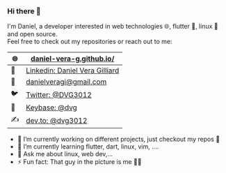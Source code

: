 ### Hi there 👋

I'm Daniel, a developer interested in web technologies 🌐, flutter 📱, linux 🐧 and open source.  
Feel free to check out my repositories or reach out to me:

| 🌐 | [daniel-vera-g.github.io/](https://daniel-vera-g.github.io/)                                  |
|---|-----------------------------------------------------------------------------------------------|
| 💼 | [Linkedin: Daniel Vera Gilliard](https://www.linkedin.com/in/daniel-vera-gilliard-b87568146/) |
| 📮 | [danielveragi@gmail.com](mailto:danielveragi@gmail.com)                                       |
| 🐦 | [Twitter: @DVG3012](https://twitter.com/DVG3012)                                              |
| 🔑 | [Keybase: @dvg](https://keybase.io/dvg)                                                       |
| ✍️ | [dev.to: @dvg3012](https://dev.to/dvg3012)                                                    |

- 🔭 I’m currently working on different projects, just checkout my repos 🤖
- 🌱 I’m currently learning flutter, dart, linux, vim, ....
- 💬 Ask me about linux, web dev,...
- ⚡ Fun fact: That guy in the picture is me 👨‍💻
